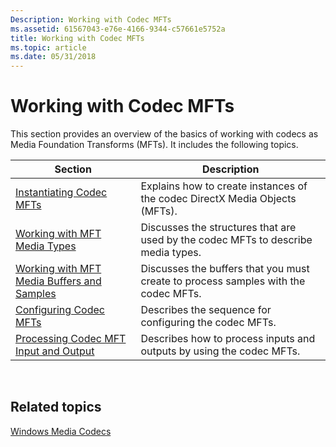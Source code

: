 ```yaml
---
Description: Working with Codec MFTs
ms.assetid: 61567043-e76e-4166-9344-c57661e5752a
title: Working with Codec MFTs
ms.topic: article
ms.date: 05/31/2018
---
```


# Working with Codec MFTs

This section provides an overview of the basics of working with codecs as Media Foundation Transforms (MFTs). It includes the following topics.



| Section                                                                                | Description                                                                        |
|----------------------------------------------------------------------------------------|------------------------------------------------------------------------------------|
| [Instantiating Codec MFTs](instantiatingcodecmfts.md)                                 | Explains how to create instances of the codec DirectX Media Objects (MFTs).        |
| [Working with MFT Media Types](workingwithmftmediatypes.md)                           | Discusses the structures that are used by the codec MFTs to describe media types.  |
| [Working with MFT Media Buffers and Samples](workingwithmftmediabuffersandsamples.md) | Discusses the buffers that you must create to process samples with the codec MFTs. |
| [Configuring Codec MFTs](configuringcodecmfts.md)                                     | Describes the sequence for configuring the codec MFTs.                             |
| [Processing Codec MFT Input and Output](processingcodecmftinputandoutput.md)          | Describes how to process inputs and outputs by using the codec MFTs.               |



 

## Related topics

<dl> <dt>

[Windows Media Codecs](windows-media-codecs.md)
</dt> </dl>

 

 



